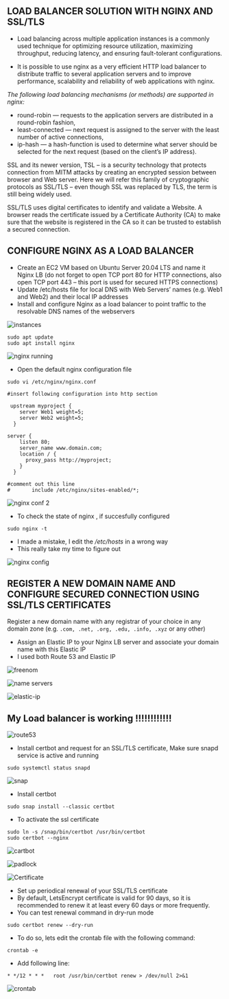 ## LOAD BALANCER SOLUTION WITH NGINX AND SSL/TLS

- Load balancing across multiple application instances is a commonly used technique for optimizing resource utilization, 
maximizing throughput, reducing latency, and ensuring fault-tolerant configurations.

- It is possible to use nginx as a very efficient HTTP load balancer to distribute traffic to several application servers and to improve performance, 
scalability and reliability of web applications with nginx.

*The following load balancing mechanisms (or methods) are supported in nginx:*

* round-robin — requests to the application servers are distributed in a round-robin fashion,
* least-connected — next request is assigned to the server with the least number of active connections,
* ip-hash — a hash-function is used to determine what server should be selected for the next request (based on the client’s IP address).

SSL and its newer version, TSL – is a security technology that protects connection from MITM attacks by creating an encrypted session between browser and Web server. Here we will refer this family of cryptographic protocols as SSL/TLS – even though SSL was replaced by TLS, the term is still being widely used.

SSL/TLS uses digital certificates to identify and validate a Website. A browser reads the certificate issued by a Certificate Authority (CA) to make sure that the website is registered in the CA so it can be trusted to establish a secured connection.

## CONFIGURE NGINX AS A LOAD BALANCER
* Create an EC2 VM based on Ubuntu Server 20.04 LTS and name it Nginx LB (do not forget to open TCP port 80 for HTTP connections, also open TCP port 443 – this port is used for secured HTTPS connections)
* Update /etc/hosts file for local DNS with Web Servers’ names (e.g. Web1 and Web2) and their local IP addresses
* Install and configure Nginx as a load balancer to point traffic to the resolvable DNS names of the webservers

![instances](https://user-images.githubusercontent.com/114327344/198314754-035fbad5-ca17-4d3b-9fe0-73fe8f34fbb4.PNG)

```
sudo apt update
sudo apt install nginx
```

![nginx running](https://user-images.githubusercontent.com/114327344/198318546-2d9f54a3-9d09-48e3-b5b5-cadfde4af0f4.PNG)

* Open the default nginx configuration file

`sudo vi /etc/nginx/nginx.conf`

```
#insert following configuration into http section

 upstream myproject {
    server Web1 weight=5;
    server Web2 weight=5;
  }

server {
    listen 80;
    server_name www.domain.com;
    location / {
      proxy_pass http://myproject;
    }
  }

#comment out this line
#       include /etc/nginx/sites-enabled/*;
```
![nginx conf 2](https://user-images.githubusercontent.com/114327344/198316575-81578901-d444-4a2f-b22f-96cead1cd78a.PNG)

* To check the state of nginx , if succesfully configured
 
 `sudo nginx -t`
 
* I made a mistake, I edit the */etc/hosts* in a wrong way
* This really take my time to figure out

![nginx config](https://user-images.githubusercontent.com/114327344/198317683-833b6302-06b6-4775-987d-9b2e205b2a23.PNG)

## REGISTER A NEW DOMAIN NAME AND CONFIGURE SECURED CONNECTION USING SSL/TLS CERTIFICATES

Register a new domain name with any registrar of your choice in any domain zone (e.g. ``.com, .net, .org, .edu, .info, .xyz`` or any other)

* Assign an Elastic IP to your Nginx LB server and associate your domain name with this Elastic IP 
* I used both Route 53 and Elastic IP 

![freenom](https://user-images.githubusercontent.com/114327344/198323779-cd5c669e-9ca9-4ee9-8e8b-70db36e464ce.PNG)

![name servers](https://user-images.githubusercontent.com/114327344/198324042-edb00631-3a4a-411b-87ad-0dd8d3cea4d3.PNG)

![elastic-ip](https://user-images.githubusercontent.com/114327344/198324095-a383328b-c379-4522-b1d7-a3076f25740f.PNG)


## My Load balancer is working !!!!!!!!!!!!

![route53](https://user-images.githubusercontent.com/114327344/198318977-c0e4f3bf-d89e-4dcc-baef-f91b9ca4748d.PNG)

* Install certbot and request for an SSL/TLS certificate, Make sure snapd service is active and running

`sudo systemctl status snapd`

![snap](https://user-images.githubusercontent.com/114327344/198325211-5b428684-9179-4bb9-9104-070a5f0383bb.PNG)

* Install certbot

`sudo snap install --classic certbot`
* To activate the ssl certificate

```
sudo ln -s /snap/bin/certbot /usr/bin/certbot
sudo certbot --nginx
```
![cartbot](https://user-images.githubusercontent.com/114327344/198326207-808beb1a-fd5f-436e-85f5-d6d4f1f892c0.PNG)

![padlock](https://user-images.githubusercontent.com/114327344/198326899-edd7ef00-eb7d-4ddb-98e7-b5565cc583ac.PNG)

![Certificate](https://user-images.githubusercontent.com/114327344/198326703-0761cf08-a06c-4871-a770-f991638bd593.PNG)


* Set up periodical renewal of your SSL/TLS certificate
* By default, LetsEncrypt certificate is valid for 90 days, so it is recommended to renew it at least every 60 days or more frequently.
* You can test renewal command in dry-run mode

`sudo certbot renew --dry-run`

* To do so, lets edit the crontab file with the following command:

`crontab -e`
* Add following line:

`* */12 * * *   root /usr/bin/certbot renew > /dev/null 2>&1`

![crontab](https://user-images.githubusercontent.com/114327344/198327288-75f3a047-9d54-4bb0-9faf-8400e115cf9a.PNG)


